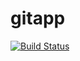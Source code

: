 # gitapp
[![Build Status](https://dev.azure.com/rhaisenbergprojects/AZ-400%20Project/_apis/build/status%2FAz400organisation.gitapp?branchName=main)](https://dev.azure.com/rhaisenbergprojects/AZ-400%20Project/_build/latest?definitionId=25&branchName=main)
